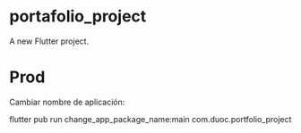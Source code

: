 # portafolio_project

A new Flutter project.


# Prod
Cambiar nombre de aplicación:

flutter pub run change_app_package_name:main com.duoc.portfolio_project
